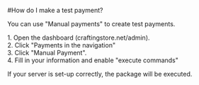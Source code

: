 #How do I make a test payment?

You can use "Manual payments" to create test payments.

1\. Open the dashboard (craftingstore.net/admin).  
2\. Click "Payments in the navigation"  
3\. Click "Manual Payment".  
4\. Fill in your information and enable "execute commands"

If your server is set-up correctly, the package will be executed.